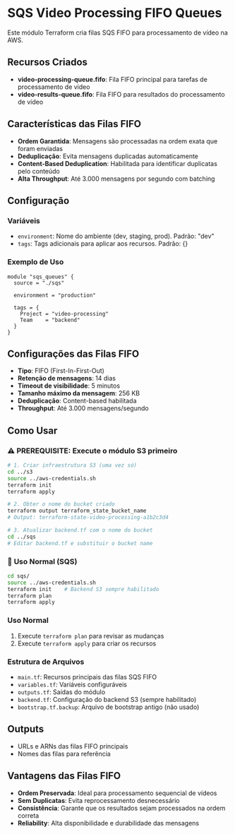 # SQS Video Processing FIFO Queues

Este módulo Terraform cria filas SQS FIFO para processamento de vídeo na AWS.

## Recursos Criados

- **video-processing-queue.fifo**: Fila FIFO principal para tarefas de processamento de vídeo
- **video-results-queue.fifo**: Fila FIFO para resultados do processamento de vídeo

## Características das Filas FIFO

- **Ordem Garantida**: Mensagens são processadas na ordem exata que foram enviadas
- **Deduplicação**: Evita mensagens duplicadas automaticamente
- **Content-Based Deduplication**: Habilitada para identificar duplicatas pelo conteúdo
- **Alta Throughput**: Até 3.000 mensagens por segundo com batching

## Configuração

### Variáveis

- `environment`: Nome do ambiente (dev, staging, prod). Padrão: "dev"
- `tags`: Tags adicionais para aplicar aos recursos. Padrão: {}

### Exemplo de Uso

```hcl
module "sqs_queues" {
  source = "./sqs"
  
  environment = "production"
  
  tags = {
    Project = "video-processing"
    Team    = "backend"
  }
}
```

## Configurações das Filas FIFO

- **Tipo**: FIFO (First-In-First-Out)
- **Retenção de mensagens**: 14 dias
- **Timeout de visibilidade**: 5 minutos
- **Tamanho máximo da mensagem**: 256 KB
- **Deduplicação**: Content-based habilitada
- **Throughput**: Até 3.000 mensagens/segundo

## Como Usar

### ⚠️ **PREREQUISITE: Execute o módulo S3 primeiro**

```bash
# 1. Criar infraestrutura S3 (uma vez só)
cd ../s3
source ../aws-credentials.sh
terraform init
terraform apply

# 2. Obter o nome do bucket criado
terraform output terraform_state_bucket_name
# Output: terraform-state-video-processing-a1b2c3d4

# 3. Atualizar backend.tf com o nome do bucket
cd ../sqs
# Editar backend.tf e substituir o bucket name
```

### 🚀 **Uso Normal (SQS)**

```bash
cd sqs/
source ../aws-credentials.sh
terraform init    # Backend S3 sempre habilitado
terraform plan
terraform apply
```

### Uso Normal

1. Execute `terraform plan` para revisar as mudanças
2. Execute `terraform apply` para criar os recursos

### Estrutura de Arquivos

- `main.tf`: Recursos principais das filas SQS FIFO
- `variables.tf`: Variáveis configuráveis
- `outputs.tf`: Saídas do módulo
- `backend.tf`: Configuração do backend S3 (sempre habilitado)
- `bootstrap.tf.backup`: Arquivo de bootstrap antigo (não usado)

## Outputs

- URLs e ARNs das filas FIFO principais
- Nomes das filas para referência

## Vantagens das Filas FIFO

- **Ordem Preservada**: Ideal para processamento sequencial de vídeos
- **Sem Duplicatas**: Evita reprocessamento desnecessário
- **Consistência**: Garante que os resultados sejam processados na ordem correta
- **Reliability**: Alta disponibilidade e durabilidade das mensagens
